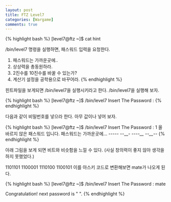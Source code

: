 ```yaml
---
layout: post
title: FTZ Level7
categories: [Wargame]
comments: true
---
```


{% highlight bash %}
[level7@ftz ~]$ cat hint 

/bin/level7 명령을 실행하면, 패스워드 입력을 요청한다.
 
1. 패스워드는 가까운곳에..
2. 상상력을 총동원하라.
3. 2진수를 10진수를 바꿀 수 있는가?
4. 계산기 설정을 공학용으로 바꾸어라.
{% endhighlight %}

힌트파일을 보게되면 /bin/level7을 실행시키라고 한다. /bin/level7을 실행해 보자.

{% highlight bash %}
[level7@ftz ~]$ /bin/level7
Insert The Password : 
{% endhighlight %}

다음과 같이 비밀번호를 넣으라 한다. 아무 값이나 넣어 보자.

{% highlight bash %}
[level7@ftz ~]$ /bin/level7
Insert The Password : 1
올바르지 않은 패스워드 입니다.
    패스워드는 가까운곳에...
--_--_- --____- ---_-__ --__-_-
{% endhighlight %}


아래 그림을 보게 되면 비트와 비슷함을 느낄 수 있다. (사실 창의력이 좋지 않아 생각을 하지 못했었다.)

1101101 1100001 1110100 1100101 이를 아스키 코드로 변환해보면 mate가 나오게 된다.

{% highlight bash %}
[level7@ftz ~]$ /bin/level7
Insert The Password : mate
 
Congratulation! next password is "               ".
{% endhighlight %}